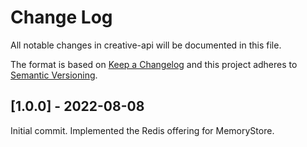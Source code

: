 # Change Log
All notable changes in creative-api will be documented in this file.

The format is based on [Keep a Changelog](http://keepachangelog.com/)
and this project adheres to [Semantic Versioning](http://semver.org/).

## [1.0.0] - 2022-08-08
Initial commit.
Implemented the Redis offering for MemoryStore.
